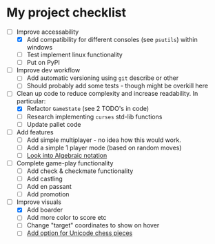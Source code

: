 # My project checklist

- [ ] Improve accessability
  - [X] Add compatibility for different consoles (see `psutils`) within windows
  - [ ] Test implement linux functionality
  - [ ] Put on PyPI
- [ ] Improve dev workflow
  - [ ] Add automatic versioning using `git` describe or other
  - [ ] Should probably add some tests - though might be overkill here
- [ ] Clean up code to reduce complexity and increase readability. In particular:
  - [X] Refactor `GameState` (see 2 TODO's in code)
  - [ ] Research implementing `curses` std-lib functions
  - [ ] Update pallet code
- [ ] Add features
  - [ ] Add simple multiplayer - no idea how this would work.
  - [ ] Add a simple 1 player mode (based on random moves)
  - [ ] [Look into Algebraic notation](https://en.wikipedia.org/wiki/Algebraic_notation_(chess))
- [ ] Complete game-play functionality
  - [ ] Add check & checkmate functionality
  - [ ] Add castling
  - [ ] Add en passant
  - [ ] Add promotion
- [ ] Improve visuals
  - [X] Add boarder
  - [ ] Add more color to score etc
  - [ ] Change "target" coordinates to show on hover
  - [ ] [Add option for Unicode chess pieces](https://en.wikipedia.org/wiki/Chess_symbols_in_Unicode)